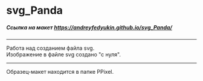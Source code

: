 # svg_Panda

##### Ссылка на макет https://andreyfedyukin.github.io/svg_Panda/

---

Работа над созданием файла svg.
<br>
Изображение в файле svg создано "с нуля".

---

Образец-макет находится в папке PPixel.
